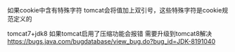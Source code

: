 如果cookie中含有特殊字符 tomcat会将值加上双引号，这些特殊字符是cookie规范定义的

tomcat7+jdk8 如果tomcat启用了压缩功能会报错 需要升级到tomcat8解决 https://bugs.java.com/bugdatabase/view_bug.do?bug_id=JDK-8191040